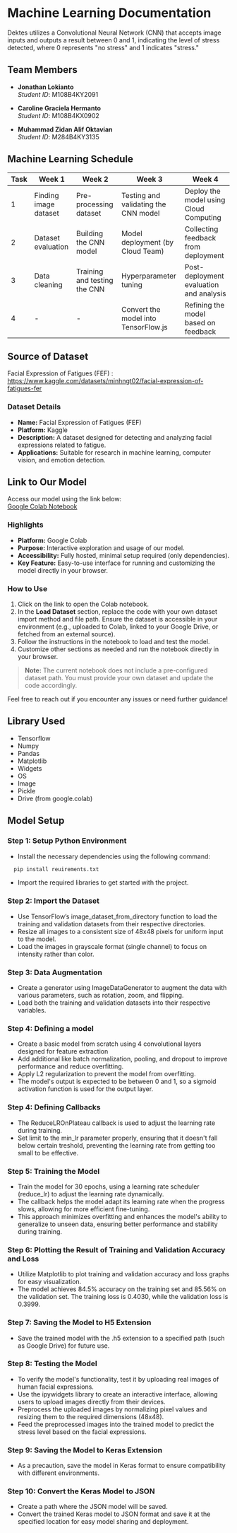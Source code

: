 # Machine Learning Documentation
Dektes utilizes a Convolutional Neural Network (CNN) that accepts image inputs and outputs a result between 0 and 1, indicating the level of stress detected, where 0 represents "no stress" and 1 indicates "stress."

## Team Members
- **Jonathan Lokianto**  
  *Student ID*: M108B4KY2091  

- **Caroline Graciela Hermanto**  
  *Student ID*: M108B4KX0902  

- **Muhammad Zidan Alif Oktavian**  
  *Student ID*: M284B4KY3135
  

## Machine Learning Schedule

| Task | Week 1                        | Week 2                        | Week 3                                | Week 4                                        |
|------|-------------------------------|-------------------------------|---------------------------------------|---------------------------------------------|
| 1    | Finding image dataset         | Pre-processing dataset        | Testing and validating the CNN model  | Deploy the model using Cloud Computing      |
| 2    | Dataset evaluation            | Building the CNN model        | Model deployment (by Cloud Team)      | Collecting feedback from deployment        |
| 3    | Data cleaning                 | Training and testing the CNN  | Hyperparameter tuning                | Post-deployment evaluation and analysis     |
| 4    | -                             | -                             | Convert the model into TensorFlow.js  | Refining the model based on feedback       |



## Source of Dataset
Facial Expression of Fatigues (FEF) : https://www.kaggle.com/datasets/minhngt02/facial-expression-of-fatigues-fer

### Dataset Details
- **Name:** Facial Expression of Fatigues (FEF)  
- **Platform:** Kaggle  
- **Description:** A dataset designed for detecting and analyzing facial expressions related to fatigue.  
- **Applications:** Suitable for research in machine learning, computer vision, and emotion detection.


## Link to Our Model
Access our model using the link below:  
[Google Colab Notebook](https://colab.research.google.com/drive/1Ok2q0rkfGDZz-zc0-T8-HTHhG6avFKvc?usp=sharing)

### Highlights
- **Platform:** Google Colab  
- **Purpose:** Interactive exploration and usage of our model.  
- **Accessibility:** Fully hosted, minimal setup required (only dependencies).
- **Key Feature:** Easy-to-use interface for running and customizing the model directly in your browser.

### How to Use
1. Click on the link to open the Colab notebook.  
2. In the **Load Dataset** section, replace the code with your own dataset import method and file path. Ensure the dataset is accessible in your environment (e.g., uploaded to Colab, linked to your Google Drive, or fetched from an external source).  
3. Follow the instructions in the notebook to load and test the model.  
4. Customize other sections as needed and run the notebook directly in your browser.  

> **Note:** The current notebook does not include a pre-configured dataset path. You must provide your own dataset and update the code accordingly.

Feel free to reach out if you encounter any issues or need further guidance!


## Library Used
- Tensorflow
- Numpy
- Pandas
- Matplotlib
- Widgets
- OS
- Image
- Pickle
- Drive (from google.colab)


## Model Setup

### Step 1: Setup Python Environment
-  Install the necessary dependencies using the following command:
```python
  pip install reuirements.txt
```
-  Import the required libraries to get started with the project.


### Step 2: Import the Dataset
- Use TensorFlow’s image_dataset_from_directory function to load the training and validation datasets from their respective directories.
- Resize all images to a consistent size of 48x48 pixels for uniform input to the model.
- Load the images in grayscale format (single channel) to focus on intensity rather than color.


### Step 3: Data Augmentation
- Create a generator using ImageDataGenerator to augment the data with various parameters, such as rotation, zoom, and flipping.
- Load both the training and validation datasets into their respective variables.


### Step 4: Defining a model
- Create a basic model from scratch using 4 convolutional layers designed for feature extraction
- Add additional like batch normalization, pooling, and dropout to improve performance and reduce overfitting.
- Apply L2 regularization to prevent the model from overfitting.
- The model's output is expected to be between 0 and 1, so a sigmoid activation function is used for the output layer.


### Step 4: Defining Callbacks
- The ReduceLROnPlateau callback is used to adjust the learning rate during training.
- Set limit to the min_lr parameter properly, ensuring that it doesn't fall below certain treshold, preventing the learning rate from getting too small to be effective.


### Step 5: Training the Model
- Train the model for 30 epochs, using a learning rate scheduler (reduce_lr) to adjust the learning rate dynamically.
- The callback helps the model adapt its learning rate when the progress slows, allowing for more efficient fine-tuning.
- This approach minimizes overfitting and enhances the model's ability to generalize to unseen data, ensuring better performance and stability during training.


### Step 6: Plotting the Result of Training and Validation Accuracy and Loss
- Utilize Matplotlib to plot training and validation accuracy and loss graphs for easy visualization.
- The model achieves 84.5% accuracy on the training set and 85.56% on the validation set. The training loss is 0.4030, while the validation loss is 0.3999.


### Step 7: Saving the Model to H5 Extension 
- Save the trained model with the .h5 extension to a specified path (such as Google Drive) for future use.


### Step 8: Testing the Model
- To verify the model's functionality, test it by uploading real images of human facial expressions.
- Use the ipywidgets library to create an interactive interface, allowing users to upload images directly from their devices.
- Preprocess the uploaded images by normalizing pixel values and resizing them to the required dimensions (48x48).
- Feed the preprocessed images into the trained model to predict the stress level based on the facial expressions.

### Step 9: Saving the Model to Keras Extension 
- As a precaution, save the model in Keras format to ensure compatibility with different environments.

### Step 10: Convert the Keras Model to JSON 
- Create a path where the JSON model will be saved.
- Convert the trained Keras model to JSON format and save it at the specified location for easy model sharing and deployment.
